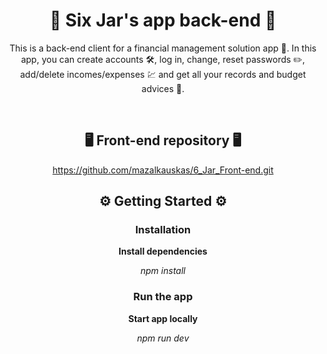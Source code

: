 <div align="center">

# 💸 Six Jar's app back-end 💸

This is a back-end client for a financial management solution app 💸. In this app, you can create accounts 🛠, log in, change, reset passwords ✏️, add/delete incomes/expenses 💹‍ and get all your records and budget advices 🧾.

<br/>

## 🖥️ Front-end repository 🖥️

https://github.com/mazalkauskas/6_Jar_Front-end.git

## :gear: Getting Started :gear:

### Installation

**Install dependencies**

_npm install_

### Run the app

**Start app locally**

_npm run dev_

</div>
